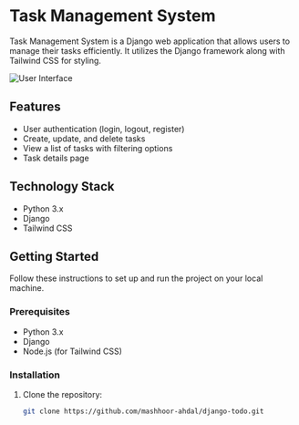 # Task Management System

Task Management System is a Django web application that allows users to manage their tasks efficiently. It utilizes the Django framework along with Tailwind CSS for styling.

![User Interface](https://github.com/mashhoor-ahdal/django-todo/assets/101206478/3a3f3318-609a-4d0f-9b22-8caad95641ab)

## Features

- User authentication (login, logout, register)
- Create, update, and delete tasks
- View a list of tasks with filtering options
- Task details page

## Technology Stack

- Python 3.x
- Django
- Tailwind CSS

## Getting Started

Follow these instructions to set up and run the project on your local machine.

### Prerequisites

- Python 3.x
- Django
- Node.js (for Tailwind CSS)

### Installation

1. Clone the repository:

   ```bash
   git clone https://github.com/mashhoor-ahdal/django-todo.git
